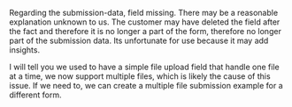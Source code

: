 Regarding the submission-data, field missing. There may be a reasonable explanation unknown to us. The customer may have deleted the field after the fact and therefore it is no longer a part of the form, therefore no longer part of the submission data. Its unfortunate for use because it may add insights.

I will tell you we used to have a simple file upload field that handle one file at a time, we now support multiple files, which is likely the cause of this issue. If we need to, we can create a multiple file submission example for a different form.
